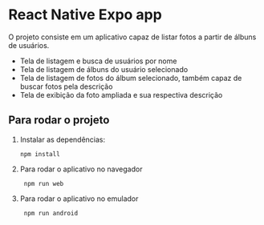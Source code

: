 # React Native Expo app

O projeto consiste em um aplicativo capaz de listar fotos a partir de álbuns de usuários.

- Tela de listagem e busca de usuários por nome
- Tela de listagem de álbuns do usuário selecionado
- Tela de listagem de fotos do álbum selecionado, também capaz de buscar fotos pela descrição
- Tela de exibição da foto ampliada e sua respectiva descrição

## Para rodar o projeto

1. Instalar as dependências:

   ```
   npm install
   ```

2. Para rodar o aplicativo no navegador

   ```
    npm run web
   ```
3. Para rodar o aplicativo no emulador

   ```
    npm run android
   ```

